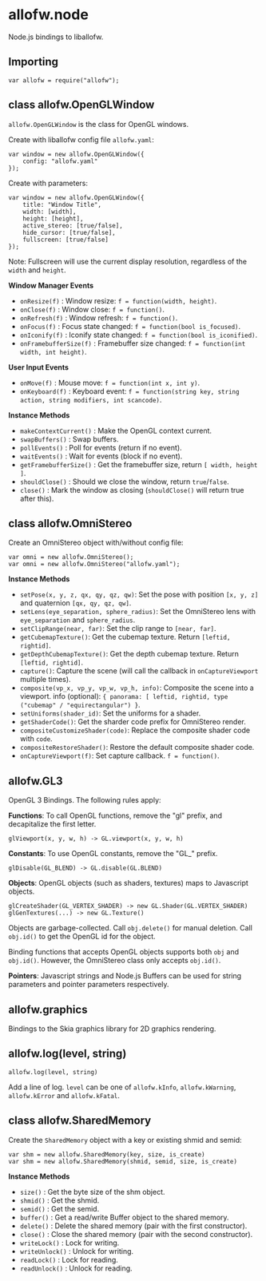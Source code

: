 allofw.node
====

Node.js bindings to liballofw.

## Importing

    var allofw = require("allofw");

## class allofw.OpenGLWindow

`allofw.OpenGLWindow` is the class for OpenGL windows.

Create with liballofw config file `allofw.yaml`:

    var window = new allofw.OpenGLWindow({
        config: "allofw.yaml"
    });

Create with parameters:

    var window = new allofw.OpenGLWindow({
        title: "Window Title",
        width: [width],
        height: [height],
        active_stereo: [true/false],
        hide_cursor: [true/false],
        fullscreen: [true/false]
    });

Note: Fullscreen will use the current display resolution, regardless of the `width` and `height`.

**Window Manager Events**

- `onResize(f)`            : Window resize: `f = function(width, height)`.
- `onClose(f)`             : Window close: `f = function()`.
- `onRefresh(f)`           : Window refresh: `f = function()`.
- `onFocus(f)`             : Focus state changed: `f = function(bool is_focused)`.
- `onIconify(f)`           : Iconify state changed: `f = function(bool is_iconified)`.
- `onFramebufferSize(f)`   : Framebuffer size changed: `f = function(int width, int height)`.

**User Input Events**

- `onMove(f)`              : Mouse move: `f = function(int x, int y)`.
- `onKeyboard(f)`          : Keyboard event: `f = function(string key, string action, string modifiers, int scancode)`.

**Instance Methods**

- `makeContextCurrent()`   : Make the OpenGL context current.
- `swapBuffers()`          : Swap buffers.
- `pollEvents()`           : Poll for events (return if no event).
- `waitEvents()`           : Wait for events (block if no event).
- `getFramebufferSize()`   : Get the framebuffer size, return `[ width, height ]`.
- `shouldClose()`          : Should we close the window, return `true`/`false`.
- `close()`                : Mark the window as closing (`shouldClose()` will return true after this).

## class allofw.OmniStereo

Create an OmniStereo object with/without config file:

    var omni = new allofw.OmniStereo();
    var omni = new allofw.OmniStereo("allofw.yaml");

**Instance Methods**

- `setPose(x, y, z, qx, qy, qz, qw)`: Set the pose with position `[x, y, z]` and quaternion `[qx, qy, qz, qw]`.
- `setLens(eye_separation, sphere_radius)`: Set the OmniStereo lens with `eye_separation` and `sphere_radius`.
- `setClipRange(near, far)`: Set the clip range to `[near, far]`.
- `getCubemapTexture()`: Get the cubemap texture. Return `[leftid, rightid]`.
- `getDepthCubemapTexture()`: Get the depth cubemap texture. Return `[leftid, rightid]`.
- `capture()`: Capture the scene (will call the callback in `onCaptureViewport` multiple times).
- `composite(vp_x, vp_y, vp_w, vp_h, info)`: Composite the scene into a viewport. info (optional): `{ panorama: [ leftid, rightid, type ("cubemap" / "equirectangular") }`.
- `setUniforms(shader_id)`: Set the uniforms for a shader.
- `getShaderCode()`: Get the sharder code prefix for OmniStereo render.
- `compositeCustomizeShader(code)`: Replace the composite shader code with `code`.
- `compositeRestoreShader()`: Restore the default composite shader code.
- `onCaptureViewport(f)`: Set capture callback. `f = function()`.

## allofw.GL3

OpenGL 3 Bindings. The following rules apply:

**Functions**: To call OpenGL functions, remove the "gl" prefix, and decapitalize the first letter.

    glViewport(x, y, w, h) -> GL.viewport(x, y, w, h)

**Constants**: To use OpenGL constants, remove the "GL_" prefix.

    glDisable(GL_BLEND) -> GL.disable(GL.BLEND)

**Objects**: OpenGL objects (such as shaders, textures) maps to Javascript objects.

    glCreateShader(GL_VERTEX_SHADER) -> new GL.Shader(GL.VERTEX_SHADER)
    glGenTextures(...) -> new GL.Texture()

Objects are garbage-collected. Call `obj.delete()` for manual deletion. Call `obj.id()` to get the OpenGL id for the object.

Binding functions that accepts OpenGL objects supports both `obj` and `obj.id()`. However, the OmniStereo class only accepts `obj.id()`.

**Pointers**: Javascript strings and Node.js Buffers can be used for string parameters and pointer parameters respectively.

## allofw.graphics

Bindings to the Skia graphics library for 2D graphics rendering.

## allofw.log(level, string)

    allofw.log(level, string)

Add a line of log. `level` can be one of `allofw.kInfo`, `allofw.kWarning`, `allofw.kError` and `allofw.kFatal`.

## class allofw.SharedMemory

Create the `SharedMemory` object with a key or existing shmid and semid:

    var shm = new allofw.SharedMemory(key, size, is_create)
    var shm = new allofw.SharedMemory(shmid, semid, size, is_create)

**Instance Methods**

- `size()`           : Get the byte size of the shm object.
- `shmid()`          : Get the shmid.
- `semid()`          : Get the semid.
- `buffer()`         : Get a read/write Buffer object to the shared memory.
- `delete()`         : Delete the shared memory (pair with the first constructor).
- `close()`          : Close the shared memory (pair with the second constructor).
- `writeLock()`      : Lock for writing.
- `writeUnlock()`    : Unlock for writing.
- `readLock()`       : Lock for reading.
- `readUnlock()`     : Unlock for reading.

